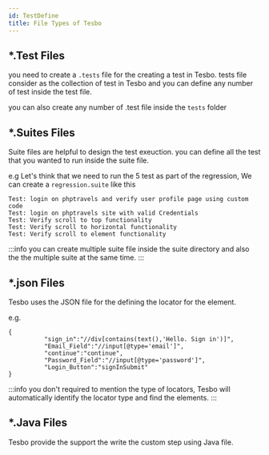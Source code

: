 ```yaml
---
id: TestDefine
title: File Types of Tesbo
---
```


## *.Test Files

you need to create a `.tests` file for the creating a test in Tesbo. tests file consider as the collection of test in Tesbo and you can define any number of test inside the test file. 

you can also create any number of .test file inside the `tests` folder


 ## *.Suites Files

 Suite files are helpful to design the test exeuction. you can define all the test that you wanted to run inside the suite file. 

 e.g Let's think that we need to run the 5 test as part of the regression, We can create a `regression.suite` like this

 ```
Test: login on phptravels and verify user profile page using custom code
Test: login on phptravels site with valid Credentials
Test: Verify scroll to top functionality
Test: Verify scroll to horizontal functionality
Test: Verify scroll to element functionality
 ```

:::info
you can create multiple suite file inside the suite directory and also the the multiple suite at the same time.
:::


## *.json Files

Tesbo uses the JSON file for the defining the locator for the element. 

e.g.

```
{
          "sign_in":"//div[contains(text(),'Hello. Sign in')]",
          "Email_Field":"//input[@type='email']",
          "continue":"continue",
          "Password_Field":"//input[@type='password']",
          "Login_Button":"signInSubmit" 
}
```

:::info
you don't required to mention the type of locators, Tesbo will automatically identify the locator type and find the elements.
:::


## *.Java Files

Tesbo provide the support the write the custom step using Java file.